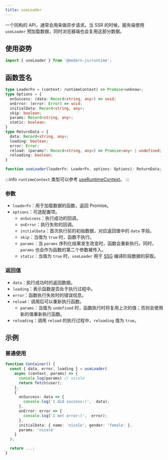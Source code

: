 ```yaml
---
title: useLoader
---
```


一个同构的 API，通常会用来做异步请求。当 SSR 的时候，服务端使用 `useLoader` 预加载数据，同时浏览器端也会复用这部分数据。

## 使用姿势

```ts
import { useLoader } from '@modern-js/runtime';
```

## 函数签名

```ts
type LoaderFn = (context: runtimeContext) => Promise<unknow>;
type Options = {
  onSuccess: (data: Record<string, any>) => void;
  onError: (error: Error) => void;
  initialData: Record<string, any>;
  skip: boolean;
  params: Record<string, any>;
  static: boolean;
}
type ReturnData = {
  data: Record<string, any>;
  loading: boolean;
  error: Error;
  reload: (params?: Record<string, any>) => Promise<any> | undefined;
  reloading: boolean;
}

function useLoader(loaderFn: LoaderFn, options: Options): ReturnData;
```

:::info
`runtimeContext` 类型可以参考 [useRuntimeContext](/docs/apis/app/runtime/core/use-runtime-context)。
:::

### 参数

- `loaderFn`：用于加载数据的函数，返回 Promise。
- `options`：可选配置项。
  - `onSuccess`：执行成功的回调。
  - `onError`：执行失败的回调。
  - `initialData`：首次执行前的初始数据，对应返回值中的 `data` 字段。
  - `skip`：当值为 `true` 时，函数不执行。
  - `params`：当 `params` 序列化结果发生改变时，函数会重新执行。同时，`params` 也会作为函数的第二个参数被传入。
  - `static`：当值为 `true` 时，`useLoader` 用于 [SSG](/docs/guides/advanced-features/ssg) 编译阶段数据的获取。

### 返回值

- `data`：执行成功时的返回数据。
- `loading`：表示函数是否处于执行过程中。
- `error`：函数执行失败时的错误信息。
- `reload`：调用后可以重新执行函数。
  - `params`：当值为 `undefined` 时，函数执行时将复用上次的值；否则会使用新的值重新执行函数。
- `reloading`：调用 `reload` 的执行过程中，`reloading` 值为 `true`。

## 示例

### 普通使用

```ts
function Container() {
  const { data, error, loading } = useLoader(
    async (context, params) => {
      console.log(params) // nicole
      return fetch(user);
    },
    {
      onSuccess: data => {
        console.log('I did success:(',  data);
      },
      onError: error => {
        console.log('I met error:)',  error);
      },
      initialData: { name: 'nicole', gender: 'female' },
      params: 'nicole'
    }
  );

  return ...;
}
```
